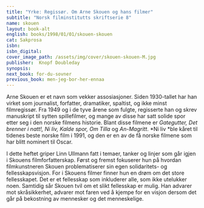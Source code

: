 ```yaml
---
title: "Yrke: Regissør. Om Arne Skouen og hans filmer"
subtitle: "Norsk filminstitutts skriftserie 8"
name: skouen
layout: book-alt
english: books/1998/01/01/skouen-skouen
cat: Sakprosa
isbn: 
isbn_digital: 
cover_image_path: /assets/img/cover/skouen-skouen-M.jpg
publisher:  Knopf Doubleday 
synopsis:
next_book: for-du-sovner
previous_book: men-jeg-bor-her-ennaa
---
```

Arne Skouen er et navn som vekker assosiasjoner. Siden 1930-tallet har han virket som journalist, forfatter, dramatiker, spaltist, og ikke minst filmregissør. Fra 1949 og i de tyve årene som fulgte, regisserte han og skrev manuskript til sytten spillefilmer, og mange av disse har satt solide spor etter seg i den norske filmens historie. Blant disse filmene er *Gategutter, Det brenner i natt!, Ni liv, Kalde spor, Om Tilla* og *An-Magritt*. *Ni liv *ble kåret til tidenes beste norske film i 1991, og den er en av de få norske filmene som har blitt nominert til Oscar.

I dette heftet griper Linn Ullmann fatt i temaer, tanker og linjer som går igjen i Skouens filmforfatterskap. Først og fremst fokuserer hun på hvordan filmkunstneren Skouen problematiserer sin egen solidaritets- og fellesskapsvisjon. For i Skouens filmer finner hun en drøm om det store fellesskapet. Det er et fellesskap som inkluderer alle, som ikke utelukker noen. Samtidig sår Skouen tvil om et slikt fellesskap er mulig. Han advarer mot skråsikkerhet, advarer mot faren ved å kjempe for en visjon dersom det går på bekostning av mennesker og det menneskelige.